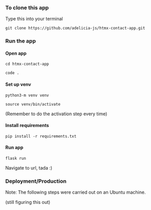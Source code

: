 ### To clone this app
Type this into your terminal

    git clone https://github.com/adelicia-js/htmx-contact-app.git

### Run the app

#### Open app
    cd htmx-contact-app 
    
    code .

#### Set up venv 

    python3-m venv venv

    source venv/bin/activate

(Remember to do the activation step every time)

#### Install requirements

    pip install -r requirements.txt

#### Run app

    flask run

Navigate to url, tada :)

### Deployment/Production

Note: The following steps were carried out on an Ubuntu machine.

(still figuring this out)